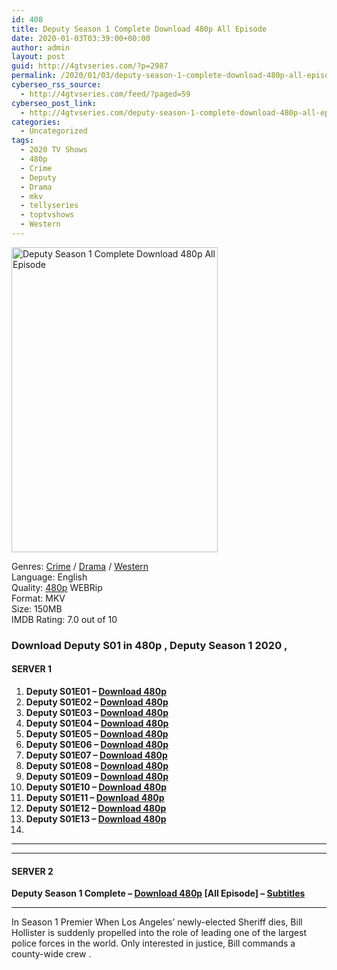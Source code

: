 ```yaml
---
id: 408
title: Deputy Season 1 Complete Download 480p All Episode
date: 2020-01-03T03:39:00+00:00
author: admin
layout: post
guid: http://4gtvseries.com/?p=2987
permalink: /2020/01/03/deputy-season-1-complete-download-480p-all-episode/
cyberseo_rss_source:
  - http://4gtvseries.com/feed/?paged=59
cyberseo_post_link:
  - http://4gtvseries.com/deputy-season-1-complete-download-480p-all-episode/
categories:
  - Uncategorized
tags:
  - 2020 TV Shows
  - 480p
  - Crime
  - Deputy
  - Drama
  - mkv
  - tellyseries
  - toptvshows
  - Western
---
```

<img loading="lazy" class="aligncenter" src="https://4.bp.blogspot.com/-U1kciv4e-KY/Xg62zc6q3xI/AAAAAAAAAxg/ir9nj6icwc82ypepGrba2t1bEqsywQKBACK4BGAYYCw/s1600/Deputy%2BSeason%2B1.jpg" alt="Deputy Season 1 Complete Download 480p All Episode" width="330" height="488" />

Genres: <a href="http://4gtvseries.com/tag/crime/" data-wpel-link="internal">Crime</a> /&nbsp;<a href="http://4gtvseries.com/tag/drama/" data-wpel-link="internal">Drama</a> / <a href="http://4gtvseries.com/tag/western/" data-wpel-link="internal">Western</a>  
Language: English  
Quality:&nbsp;<a href="http://4gtvseries.com/tag/480p/" data-wpel-link="internal">480p</a> WEBRip  
Format: MKV  
Size: 150MB  
IMDB Rating: 7.0 out of 10

### **Download Deputy S01 in 480p , Deputy Season 1 2020 ,&nbsp;**

#### <span><strong>SERVER 1</strong></span>

  1. **Deputy S01E01 – <a href="http://slink.dl480p.xyz/URXYEa" data-wpel-link="external" target="_blank" rel="nofollow external noopener noreferrer" class="wpel-icon-left"><i class="wpel-icon fa fa-download" aria-hidden="true"></i>Download 480p</a>**
  2. **Deputy S01E02 – <a href="http://slink.dl480p.xyz/Td9GVJ8" data-wpel-link="external" target="_blank" rel="nofollow external noopener noreferrer" class="wpel-icon-left"><i class="wpel-icon fa fa-download" aria-hidden="true"></i>Download 480p</a>**
  3. **Deputy S01E03 – <a href="http://slink.dl480p.xyz/GXw4Jg1" data-wpel-link="external" target="_blank" rel="nofollow external noopener noreferrer" class="wpel-icon-left"><i class="wpel-icon fa fa-download" aria-hidden="true"></i>Download 480p</a>**
  4. **Deputy S01E04 – <a href="http://slink.dl480p.xyz/aJTLM1yL" data-wpel-link="external" target="_blank" rel="nofollow external noopener noreferrer" class="wpel-icon-left"><i class="wpel-icon fa fa-download" aria-hidden="true"></i>Download 480p</a>**
  5. **Deputy S01E05 – <a href="http://slink.dl480p.xyz/a0KU" data-wpel-link="external" target="_blank" rel="nofollow external noopener noreferrer" class="wpel-icon-left"><i class="wpel-icon fa fa-download" aria-hidden="true"></i>Download 480p</a>**
  6. **Deputy S01E06 – <a href="http://slink.dl480p.xyz/VXUF" data-wpel-link="external" target="_blank" rel="nofollow external noopener noreferrer" class="wpel-icon-left"><i class="wpel-icon fa fa-download" aria-hidden="true"></i>Download 480p</a>**
  7. **Deputy S01E07 – <a href="http://slink.dl480p.xyz/Zhyf1e" data-wpel-link="external" target="_blank" rel="nofollow external noopener noreferrer" class="wpel-icon-left"><i class="wpel-icon fa fa-download" aria-hidden="true"></i>Download 480p</a>**
  8. **Deputy S01E08 – <a href="http://slink.dl480p.xyz/XGBL6bG" data-wpel-link="external" target="_blank" rel="nofollow external noopener noreferrer" class="wpel-icon-left"><i class="wpel-icon fa fa-download" aria-hidden="true"></i>Download 480p</a>**
  9. **Deputy S01E09 – <a href="http://slink.dl480p.xyz/50yFtIWx" data-wpel-link="external" target="_blank" rel="nofollow external noopener noreferrer" class="wpel-icon-left"><i class="wpel-icon fa fa-download" aria-hidden="true"></i>Download 480p</a>**
 10. **Deputy S01E10 – <a href="http://slink.dl480p.xyz/jtL6" data-wpel-link="external" target="_blank" rel="nofollow external noopener noreferrer" class="wpel-icon-left"><i class="wpel-icon fa fa-download" aria-hidden="true"></i>Download 480p</a>**
 11. **Deputy S01E11 – <a href="http://slink.dl480p.xyz/ktxuW8" data-wpel-link="external" target="_blank" rel="nofollow external noopener noreferrer" class="wpel-icon-left"><i class="wpel-icon fa fa-download" aria-hidden="true"></i>Download 480p</a>**
 12. **Deputy S01E12 – <a href="http://slink.dl480p.xyz/5M1P" data-wpel-link="external" target="_blank" rel="nofollow external noopener noreferrer" class="wpel-icon-left"><i class="wpel-icon fa fa-download" aria-hidden="true"></i>Download 480p</a>**
 13. **Deputy S01E13 – <a href="http://slink.dl480p.xyz/z1jXELxB" data-wpel-link="external" target="_blank" rel="nofollow external noopener noreferrer" class="wpel-icon-left"><i class="wpel-icon fa fa-download" aria-hidden="true"></i>Download 480p</a>**
 14. 

* * *

* * *

#### <span><strong>SERVER 2</strong></span>

**Deputy Season 1 Complete – <a href="http://dl480p.xyz/3130/" data-wpel-link="external" target="_blank" rel="nofollow external noopener noreferrer" class="wpel-icon-left"><i class="wpel-icon fa fa-download" aria-hidden="true"></i>Download 480p</a> [All Episode] – <a href="https://subscene.com/subtitles/deputy-first-season" data-wpel-link="external" target="_blank" rel="nofollow external noopener noreferrer" class="wpel-icon-left"><i class="wpel-icon fa fa-download" aria-hidden="true"></i>Subtitles</a>**

* * *

In Season 1 Premier When Los Angeles’ newly-elected Sheriff dies, Bill Hollister is suddenly propelled into the role of leading one of the largest police forces in the world. Only interested in justice, Bill commands a county-wide crew .

<div align="center">
</div>